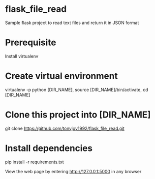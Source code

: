 # flask_file_read
Sample flask project to read text files and return it in JSON format

# Prerequisite
Install virtualenv

# Create virtual environment
virtualenv -p python [DIR_NAME], 
source [DIR_NAME]/bin/activate, 
cd [DIR_NAME]

# Clone this project into [DIR_NAME]
git clone https://github.com/tonyjoy1992/flask_file_read.git

# Install dependencies
pip install -r requirements.txt

View the web page by entering http://127.0.0.1:5000 in any browser
